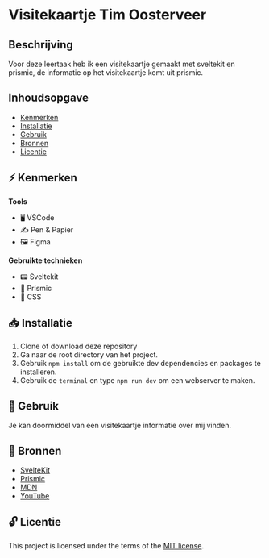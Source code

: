<!-- > _Fork_ deze leertaak en ga aan de slag. Onderstaande outline ga je gedurende deze taak in jouw eigen GitHub omgeving uitwerken. De instructie vind je in: [docs/INSTRUCTIONS.md](docs/INSTRUCTIONS.md) -->

# Visitekaartje Tim Oosterveer
<!-- Geef je project een titel en schrijf in één zin wat het is -->

## Beschrijving
<!-- Bij Beschrijving staat kort beschreven wat voor project het is en wat je hebt gemaakt -->
<!-- Voeg een mooie poster visual toe 📸 -->
<!-- Voeg een link toe naar Github Pages 🌐-->

Voor deze leertaak heb ik een visitekaartje gemaakt met sveltekit en prismic, de informatie op het visitekaartje komt uit prismic.


## Inhoudsopgave
  * [Kenmerken](#kenmerken)
  * [Installatie](#installatie)
  * [Gebruik](#gebruik)
  * [Bronnen](#bronnen)
  * [Licentie](#licentie)


## ⚡ Kenmerken
<!-- Bij Kenmerken staat welke technieken zijn gebruikt en hoe. Wat is de HTML structuur? Wat zijn de belangrijkste dingen in CSS? Wat is er met JS gedaan en hoe? Misschien heb je iets met NodeJS gedaan, of heb je een framwork of library gebruikt? -->


**Tools**

- 🖥️ VSCode
- ✍ Pen & Papier
- 🖼 Figma

**Gebruikte technieken**

- 📟 Sveltekit
- 🚀 Prismic
- 💅 CSS

## 📥 Installatie
<!-- Bij Instalatie staat hoe een andere developer aan jouw repo kan werken -->
1. Clone of download deze repository
2. Ga naar de root directory van het project.
3. Gebruik ``npm install`` om de gebruikte dev dependencies en packages te installeren.
4. Gebruik de ``terminal`` en type ``npm run dev`` om een webserver te maken.

## 🔨 Gebruik
<!-- Bij Gebruik staat de user story, hoe het werkt en wat je er mee kan. -->

Je kan doormiddel van een visitekaartje informatie over mij vinden.

## 📖 Bronnen

- [SvelteKit]([https://nodejs.org/en/](https://kit.svelte.dev/docs/introduction))
- [Prismic]([https://ejs.co/](https://prismic.io/docs))
- [MDN](https://developer.mozilla.org/en-US/)
- [YouTube](https://www.youtube.com/)


## 🔓 Licentie

This project is licensed under the terms of the [MIT license](./LICENSE).
